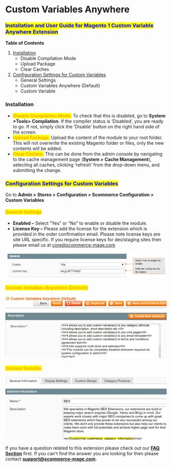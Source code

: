 # Custom Variables Anywhere

### <mark style="color:blue;">Installation and User Guide for Magento 1 Custom Variable Anywhere Extension</mark>

**Table of Contents**

1. [Installation ](custom-variables-anywhere.md#\_bookmark0)
   * Disable Compilation Mode&#x20;
   * Upload Package&#x20;
   * Clear Caches&#x20;
2. [Configuration Settings for Custom Variables ](custom-variables-anywhere.md#\_bookmark4)
   * General Settings&#x20;
   * Custom Variables Anywhere (Default)&#x20;
   * Custom Variable&#x20;

### Installation <a href="#_bookmark0" id="_bookmark0"></a>

* <mark style="color:orange;">**Disable Compilation Mode:**</mark> To check that this is disabled, go to **System >Tools> Compilation**. If the compiler status is ‘Disabled’, you are ready to go. If not, simply click the ‘Disable’ button on the right hand side of the screen.
* <mark style="color:orange;">**Upload Package:**</mark> Upload the content of the module to your root folder. This will not overwrite the existing Magento folder or files, only the new contents will be added.
* <mark style="color:orange;">**Clear Caches:**</mark> This can be done from the admin console by navigating to the cache management page (**System > Cache Management**), selecting all caches, clicking ‘refresh’ from the drop-down menu, and submitting the change.

### <mark style="color:blue;">Configuration Settings for Custom Variables</mark> <a href="#_bookmark4" id="_bookmark4"></a>

Go to **Admin > Stores > Configuration > Scommerce Configuration > Custom Variables**

#### <mark style="color:orange;">General Settings</mark> <a href="#_bookmark5" id="_bookmark5"></a>

* **Enabled –** Select “Yes” or “No” to enable or disable the module.
* **License Key –** Please add the license for the extension which is provided in the order confirmation email. Please note license keys are site URL specific. If you require license keys for dev/staging sites then please email us at [core@scommerce-mage.com](mailto:core@scommerce-mage.com)

![](../../.gitbook/assets/variableanywhere.jpg)

#### <mark style="color:orange;">Custom Variables Anywhere (Default)</mark> <a href="#_bookmark6" id="_bookmark6"></a>

![](<../../.gitbook/assets/2 (7)>)

#### <mark style="color:orange;">Custom Variable</mark> <a href="#_bookmark7" id="_bookmark7"></a>

![](<../../.gitbook/assets/3 (7)>)

If you have a question related to this extension please check out our [**FAQ Section**](https://www.scommerce-mage.com/magento-custom-variable-anywhere.html#faq) first. If you can't find the answer you are looking for then please contact [**support@scommerce-mage.com**](mailto:core@scommerce-mage.com)**.**
